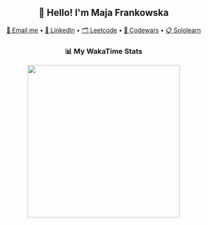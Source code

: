 <h2 align="center">👋 Hello! I'm Maja Frankowska</h2>

<p align="center">
  <a href="mailto:majafrankowskawork@gmail.com">📧 Email me</a> •
  <a href="https://www.linkedin.com/in/majafrankowska/">💼 LinkedIn</a> •
  <a href="https://www.leetcode.com/majafrankowska/">🗂️ Leetcode</a> • 
  <a href="https://www.codewars.com/users/majafrankowska">🎌 Codewars</a> •
  <a href="https://www.sololearn.com/profile/9348645">📋 Sololearn</a> 
</p>

<!-- 
<h3 align="center">🛠 My Tech Stack</h3>

<div align="center">

**Languages**  

<img src="https://skillicons.dev/icons?i=java,py,c,cpp,cs,js,html,css,bash" />
<br><br>

**Technologies & Tools**  

<img src="https://skillicons.dev/icons?i=azure,gcp,aws,spring,wordpress,kubernetes,docker,vscode,eclipse" />

</div>
-->

<div align="center">
  <h3>📊 My WakaTime Stats</h3>
  <img height="350" src="https://wakatime.com/share/@majafrankowska/f5a9da91-d2af-469f-a76f-386f0aa273e5.svg"/>
  <!-- Optional second chart -->
   <!-- <img height="350" src="https://wakatime.com/share/@majafrankowska/71af26ce-e164-48cd-809f-64e3f347d530.svg"/> -->
</div>
<!-- <br> -->


